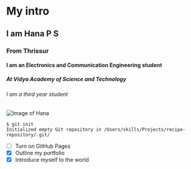 # My intro 

## I am Hana P S
### From Thrissur
#### I am an Electronics and Communication Engineering student
##### At Vidya Academy of Science and Technology
###### I am a third year student
![Image of Hana](https://drive.google.com/file/d/1SvBFqUFSdfgKtjGQDEiXLczGioOrADN2/view?usp=sharing)
```
$ git init
Initialized empty Git repository in /Users/skills/Projects/recipe-repository/.git/
```
- [ ] Turn on GitHub Pages
- [x] Outline my portfolio
- [x] Introduce myself to the world
